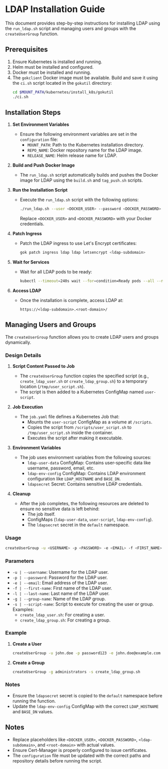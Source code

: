 # LDAP Installation Guide

This document provides step-by-step instructions for installing LDAP using the `run_ldap.sh` script and managing users and groups with the `createUserGroup` function.

## Prerequisites

1. Ensure Kubernetes is installed and running.
2. Helm must be installed and configured.
3. Docker must be installed and running.
4. The `gokclient` Docker image must be available. Build and save it using the `ci.sh` script located in the `gokutil` directory:
   ```bash
   cd $MOUNT_PATH/kubernetes/install_k8s/gokutil
   ./ci.sh
   ```

## Installation Steps

1. **Set Environment Variables**
   - Ensure the following environment variables are set in the `configuration` file:
     - `MOUNT_PATH`: Path to the Kubernetes installation directory.
     - `REPO_NAME`: Docker repository name for the LDAP image.
     - `RELEASE_NAME`: Helm release name for LDAP.

2. **Build and Push Docker Image**
   - The `run_ldap.sh` script automatically builds and pushes the Docker image for LDAP using the `build.sh` and `tag_push.sh` scripts.

3. **Run the Installation Script**
   - Execute the `run_ldap.sh` script with the following options:
     ```bash
     ./run_ldap.sh --user <DOCKER_USER> --password <DOCKER_PASSWORD>
     ```
     Replace `<DOCKER_USER>` and `<DOCKER_PASSWORD>` with your Docker credentials.

4. **Patch Ingress**
   - Patch the LDAP ingress to use Let's Encrypt certificates:
     ```bash
     gok patch ingress ldap ldap letsencrypt <ldap-subdomain>
     ```

5. **Wait for Services**
   - Wait for all LDAP pods to be ready:
     ```bash
     kubectl --timeout=240s wait --for=condition=Ready pods --all --namespace ldap
     ```

6. **Access LDAP**
   - Once the installation is complete, access LDAP at:
     ```
     https://<ldap-subdomain>.<root-domain>/
     ```

## Managing Users and Groups

The `createUserGroup` function allows you to create LDAP users and groups dynamically.

### Design Details

1. **Script Content Passed to Job**
   - The `createUserGroup` function copies the specified script (e.g., `create_ldap_user.sh` or `create_ldap_group.sh`) to a temporary location (`/tmp/user_script.sh`).
   - The script is then added to a Kubernetes ConfigMap named `user-script`.

2. **Job Execution**
   - The `job.yaml` file defines a Kubernetes Job that:
     - Mounts the `user-script` ConfigMap as a volume at `/scripts`.
     - Copies the script from `/scripts/user_script.sh` to `/tmp/user_script.sh` inside the container.
     - Executes the script after making it executable.

3. **Environment Variables**
   - The job uses environment variables from the following sources:
     - `ldap-user-data` ConfigMap: Contains user-specific data like username, password, email, etc.
     - `ldap-env-config` ConfigMap: Contains LDAP environment configuration like `LDAP_HOSTNAME` and `BASE_DN`.
     - `ldapsecret` Secret: Contains sensitive LDAP credentials.

4. **Cleanup**
   - After the job completes, the following resources are deleted to ensure no sensitive data is left behind:
     - The job itself.
     - ConfigMaps (`ldap-user-data`, `user-script`, `ldap-env-config`).
     - The `ldapsecret` secret in the `default` namespace.

### Usage

```bash
createUserGroup -u <USERNAME> -p <PASSWORD> -e <EMAIL> -f <FIRST_NAME> -l <LAST_NAME> -g <GROUP_NAME> -s <SCRIPT_NAME>
```

### Parameters

- `-u | --username`: Username for the LDAP user.
- `-p | --password`: Password for the LDAP user.
- `-e | --email`: Email address of the LDAP user.
- `-f | --first-name`: First name of the LDAP user.
- `-l | --last-name`: Last name of the LDAP user.
- `-g | --group-name`: Name of the LDAP group.
- `-s | --script-name`: Script to execute for creating the user or group. Examples:
  - `create_ldap_user.sh`: For creating a user.
  - `create_ldap_group.sh`: For creating a group.

### Example

1. **Create a User**
   ```bash
   createUserGroup -u john.doe -p password123 -e john.doe@example.com -f John -l Doe -g developers -s create_ldap_user.sh
   ```

2. **Create a Group**
   ```bash
   createUserGroup -g administrators -s create_ldap_group.sh
   ```

### Notes

- Ensure the `ldapsecret` secret is copied to the `default` namespace before running the function.
- Update the `ldap-env-config` ConfigMap with the correct `LDAP_HOSTNAME` and `BASE_DN` values.

## Notes

- Replace placeholders like `<DOCKER_USER>`, `<DOCKER_PASSWORD>`, `<ldap-subdomain>`, and `<root-domain>` with actual values.
- Ensure Cert-Manager is properly configured to issue certificates.
- The `configuration` file must be updated with the correct paths and repository details before running the script.
